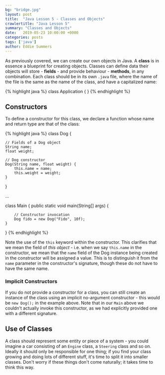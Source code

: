 ```yaml
---
bg: "bridge.jpg"
layout: post
title:  "Java Lesson 5 - Classes and Objects"
crawlertitle: "Java Lesson 5"
summary: "Classes and Objects"
date:   2019-05-23 10:00:00 +0000
categories: posts
tags: ['java']
author: Eddie Summers
---
```


As previously covered, we can create our own objects in Java. A **class** is in essence a blueprint for creating objects. Classes can define data their objects will store - **fields** - and provide behaviour - **methods**, in any combination. Each class should be in its own `.java` file, where the name of the file is the same as the name of the class, and have a capitalized name:

{% highlight java %}
class Application {
}
{% endhighlight %}

## Constructors

To define a constructor for this class, we declare a function whose name and return type are that of the class:

{% highlight java %}
class Dog {

    // Fields of a Dog object
    String name;
    float weight;

    // Dog constructor
    Dog(String name, float weight) {
        this.name = name;
        this.weight = weight;
    }
}

...

class Main {
    public static void main(String[] args) {

        // Constructor invocation
        Dog fido = new Dog("Fido", 10f);
    }
}
{% endhighlight %}

Note the use of the `this` keyword within the constructor. This clarifies that we mean the field of _this object_ - i.e. when we say `this.name` in the constructor, we mean that the `name` field of the Dog instance being created in the constructor will be assigned a value. This is to distinguish it from the `name` parameter in the constructor's signature, though these do not have to have the same name.

### Implicit Constructors

If you do not provide a constructor for a class, you can still create an instance of the class using an implicit no-argument constructor - this would be `new Dog();` in the example above. Note that in our `Main` above we couldn't actually invoke this constructor, as we had explicitly provided one with a different signature.

## Use of Classes

A class should represent some entity or piece of a system - you could imagine a car consisting of an `Engine` class, a `Steering` class and so on. Ideally it should only be responsible for one thing; if you find your class growing and doing lots of different stuff, it's time to split it into smaller classes. Don't worry if these things don't come naturally; it takes time to think this way.